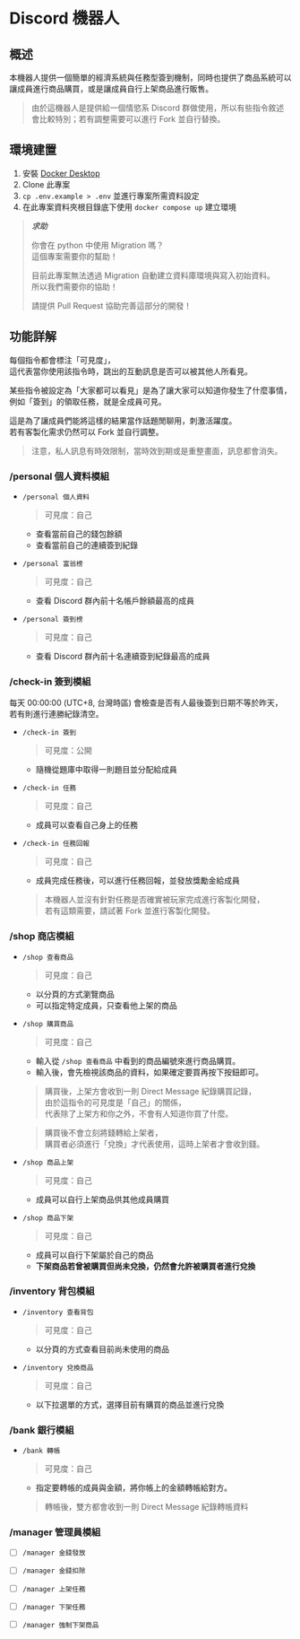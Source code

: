 # Discord 機器人

## 概述

本機器人提供一個簡單的經濟系統與任務型簽到機制，同時也提供了商品系統可以讓成員進行商品購買，或是讓成員自行上架商品進行販售。

> 由於這機器人是提供給一個情慾系 Discord 群做使用，所以有些指令敘述會比較特別；若有調整需要可以進行 Fork 並自行替換。

## 環境建置

1. 安裝 [Docker Desktop](https://www.docker.com/products/docker-desktop/)
2. Clone 此專案
3. `cp .env.example > .env` 並進行專案所需資料設定
4. 在此專案資料夾根目錄底下使用 `docker compose up` 建立環境

> ***求助***
>
> 你會在 python 中使用 Migration 嗎？  
> 這個專案需要你的幫助！
>
> 目前此專案無法透過 Migration 自動建立資料庫環境與寫入初始資料。  
> 所以我們需要你的協助！
>
> 請提供 Pull Request 協助完善這部分的開發！

## 功能詳解

每個指令都會標注「可見度」，  
這代表當你使用該指令時，跳出的互動訊息是否可以被其他人所看見。

某些指令被設定為「大家都可以看見」是為了讓大家可以知道你發生了什麼事情，  
例如「簽到」的領取任務，就是全成員可見。  

這是為了讓成員們能將這樣的結果當作話題閒聊用，刺激活躍度。  
若有客製化需求仍然可以 Fork 並自行調整。

> 注意，私人訊息有時效限制，當時效到期或是重整畫面，訊息都會消失。

### /personal 個人資料模組

- `/personal 個人資料`
    > 可見度：自己

    - 查看當前自己的錢包餘額
    - 查看當前自己的連續簽到紀錄
- `/personal 富翁榜`
    > 可見度：自己

    - 查看 Discord 群內前十名帳戶餘額最高的成員
- `/personal 簽到榜`
    > 可見度：自己

    - 查看 Discord 群內前十名連續簽到紀錄最高的成員

### /check-in 簽到模組

每天 00:00:00 (UTC+8, 台灣時區) 會檢查是否有人最後簽到日期不等於昨天，  
若有則進行連勝紀錄清空。

- `/check-in 簽到`
    > 可見度：公開

    - 隨機從題庫中取得一則題目並分配給成員
- `/check-in 任務`
    > 可見度：自己

    - 成員可以查看自己身上的任務

- `/check-in 任務回報`
    > 可見度：自己

    - 成員完成任務後，可以進行任務回報，並發放獎勵金給成員

    > 本機器人並沒有針對任務是否確實被玩家完成進行客製化開發，  
    > 若有這類需要，請試著 Fork 並進行客製化開發。

### /shop 商店模組

- `/shop 查看商品`
    > 可見度：自己

    - 以分頁的方式瀏覽商品
    - 可以指定特定成員，只查看他上架的商品

- `/shop 購買商品`
    > 可見度：自己

    - 輸入從 `/shop 查看商品` 中看到的商品編號來進行商品購買。
    - 輸入後，會先檢視該商品的資料，如果確定要買再按下按鈕即可。
    
    > 購買後，上架方會收到一則 Direct Message 紀錄購買記錄，  
    > 由於這指令的可見度是「自己」的關係，  
    > 代表除了上架方和你之外，不會有人知道你買了什麼。

    > 購買後不會立刻將錢轉給上架者，  
    > 購買者必須進行「兌換」才代表使用，這時上架者才會收到錢。  

- `/shop 商品上架`
    > 可見度：自己

    - 成員可以自行上架商品供其他成員購買

- `/shop 商品下架`
    > 可見度：自己
    
    - 成員可以自行下架屬於自己的商品
    - **下架商品若曾被購買但尚未兌換，仍然會允許被購買者進行兌換**


### /inventory 背包模組

- `/inventory 查看背包`
    > 可見度：自己

    - 以分頁的方式查看目前尚未使用的商品

- `/inventory 兌換商品`
    > 可見度：自己

    - 以下拉選單的方式，選擇目前有購買的商品並進行兌換

### /bank 銀行模組

- `/bank 轉帳`
    > 可見度：自己

    - 指定要轉帳的成員與金額，將你帳上的金額轉帳給對方。

    > 轉帳後，雙方都會收到一則 Direct Message 紀錄轉帳資料


### /manager 管理員模組

- [ ] `/manager 金錢發放`

- [ ] `/manager 金錢扣除`

- [ ] `/manager 上架任務`

- [ ] `/manager 下架任務`

- [ ] `/manager 強制下架商品`